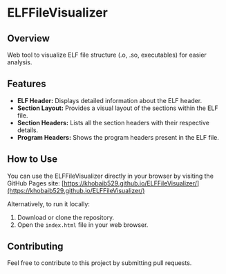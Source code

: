 # ELFFileVisualizer

## Overview

Web tool to visualize ELF file structure (.o, .so, executables) for easier analysis.

## Features

- **ELF Header:** Displays detailed information about the ELF header.
- **Section Layout:** Provides a visual layout of the sections within the ELF file.
- **Section Headers:** Lists all the section headers with their respective details.
- **Program Headers:** Shows the program headers present in the ELF file.

## How to Use

You can use the ELFFileVisualizer directly in your browser by visiting the GitHub Pages site: [https://khobaib529.github.io/ELFFileVisualizer/](https://khobaib529.github.io/ELFFileVisualizer/)

Alternatively, to run it locally:

1.  Download or clone the repository.
2.  Open the `index.html` file in your web browser.

## Contributing

Feel free to contribute to this project by submitting pull requests.
